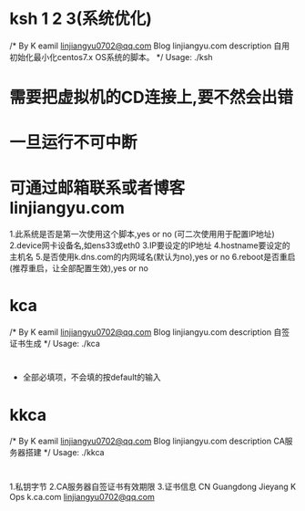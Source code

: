# ksh 1 2 3(系统优化)
/* By K
  eamil 	linjiangyu0702@qq.com
  Blog  	linjiangyu.com
  description   自用初始化最小化centos7.x OS系统的脚本。
*/
Usage: ./ksh
# 需要把虚拟机的CD连接上,要不然会出错
# 一旦运行不可中断
# 可通过邮箱联系或者博客linjiangyu.com
1.此系统是否是第一次使用这个脚本,yes or no (可二次使用用于配置IP地址)
2.device网卡设备名,如ens33或eth0
3.IP要设定的IP地址
4.hostname要设定的主机名
5.是否使用k.dns.com的内网域名(默认为no),yes or no
6.reboot是否重启(推荐重启，让全部配置生效),yes or no
# kca
/* By K
  eamil 	linjiangyu0702@qq.com
  Blog  	linjiangyu.com
  description   自签证书生成
*/
Usage: ./kca
# 
* 全部必填项，不会填的按default的输入
# kkca
/* By K
  eamil 	linjiangyu0702@qq.com
  Blog  	linjiangyu.com
  description   CA服务器搭建
*/
Usage: ./kkca
#
1.私钥字节
2.CA服务器自签证书有效期限
3.证书信息
  CN
  Guangdong
  Jieyang
  K
  Ops
  k.ca.com
  linjiangyu0702@qq.com
